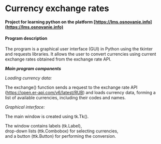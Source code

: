 # Currency exchange rates

**Project for learning python on the platform [https://lms.osnovanie.info](https://lms.osnovanie.info)**

#### Program description

The program is a graphical user interface (GUI) in Python using the tkinter and requests libraries. It allows the user to convert currencies using current exchange rates obtained from the exchange rate API.

***Main program components***

*Loading currency data:*  

The exchange() function sends a request to the exchange rate API (https://open.er-api.com/v6/latest/RUB) and loads currency data, forming a list of available currencies, including their codes and names.

*Graphical interface:* 

The main window is created using tk.Tk().

The window contains labels (tk.Label),  
drop-down lists (ttk.Combobox) for selecting currencies,  
and a button (ttk.Button) for performing the conversion. 
